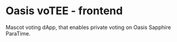 # Oasis voTEE - frontend

Mascot voting dApp, that enables private voting on Oasis Sapphire ParaTime.
